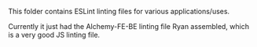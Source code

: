 This folder contains ESLint linting files for various applications/uses.

Currently it just had the Alchemy-FE-BE linting file Ryan assembled, which is a very good JS linting file.